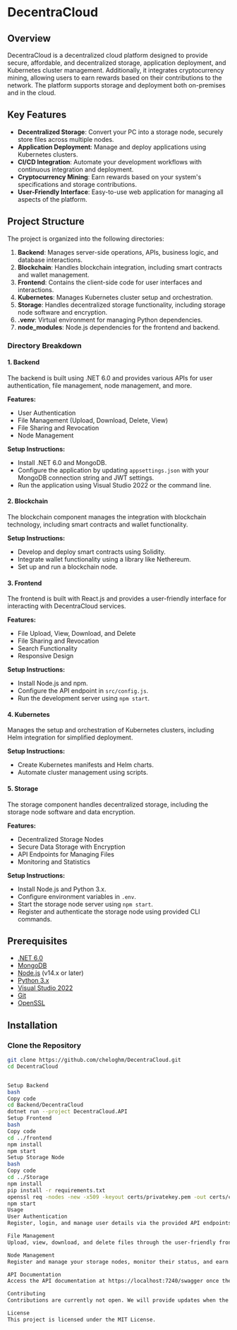 # DecentraCloud

## Overview

DecentraCloud is a decentralized cloud platform designed to provide secure, affordable, and decentralized storage, application deployment, and Kubernetes cluster management. Additionally, it integrates cryptocurrency mining, allowing users to earn rewards based on their contributions to the network. The platform supports storage and deployment both on-premises and in the cloud.

## Key Features

- **Decentralized Storage**: Convert your PC into a storage node, securely store files across multiple nodes.
- **Application Deployment**: Manage and deploy applications using Kubernetes clusters.
- **CI/CD Integration**: Automate your development workflows with continuous integration and deployment.
- **Cryptocurrency Mining**: Earn rewards based on your system's specifications and storage contributions.
- **User-Friendly Interface**: Easy-to-use web application for managing all aspects of the platform.

## Project Structure

The project is organized into the following directories:

1. **Backend**: Manages server-side operations, APIs, business logic, and database interactions.
2. **Blockchain**: Handles blockchain integration, including smart contracts and wallet management.
3. **Frontend**: Contains the client-side code for user interfaces and interactions.
4. **Kubernetes**: Manages Kubernetes cluster setup and orchestration.
5. **Storage**: Handles decentralized storage functionality, including storage node software and encryption.
6. **.venv**: Virtual environment for managing Python dependencies.
7. **node_modules**: Node.js dependencies for the frontend and backend.

### Directory Breakdown

#### 1. Backend

The backend is built using .NET 6.0 and provides various APIs for user authentication, file management, node management, and more.

**Features:**
- User Authentication
- File Management (Upload, Download, Delete, View)
- File Sharing and Revocation
- Node Management

**Setup Instructions:**
- Install .NET 6.0 and MongoDB.
- Configure the application by updating `appsettings.json` with your MongoDB connection string and JWT settings.
- Run the application using Visual Studio 2022 or the command line.

#### 2. Blockchain

The blockchain component manages the integration with blockchain technology, including smart contracts and wallet functionality.

**Setup Instructions:**
- Develop and deploy smart contracts using Solidity.
- Integrate wallet functionality using a library like Nethereum.
- Set up and run a blockchain node.

#### 3. Frontend

The frontend is built with React.js and provides a user-friendly interface for interacting with DecentraCloud services.

**Features:**
- File Upload, View, Download, and Delete
- File Sharing and Revocation
- Search Functionality
- Responsive Design

**Setup Instructions:**
- Install Node.js and npm.
- Configure the API endpoint in `src/config.js`.
- Run the development server using `npm start`.

#### 4. Kubernetes

Manages the setup and orchestration of Kubernetes clusters, including Helm integration for simplified deployment.

**Setup Instructions:**
- Create Kubernetes manifests and Helm charts.
- Automate cluster management using scripts.

#### 5. Storage

The storage component handles decentralized storage, including the storage node software and data encryption.

**Features:**
- Decentralized Storage Nodes
- Secure Data Storage with Encryption
- API Endpoints for Managing Files
- Monitoring and Statistics

**Setup Instructions:**
- Install Node.js and Python 3.x.
- Configure environment variables in `.env`.
- Start the storage node server using `npm start`.
- Register and authenticate the storage node using provided CLI commands.

## Prerequisites

- [.NET 6.0](https://dotnet.microsoft.com/download/dotnet/6.0)
- [MongoDB](https://www.mongodb.com/try/download/community)
- [Node.js](https://nodejs.org/) (v14.x or later)
- [Python 3.x](https://www.python.org/downloads/)
- [Visual Studio 2022](https://visualstudio.microsoft.com/vs/)
- [Git](https://git-scm.com/)
- [OpenSSL](https://www.openssl.org/)

## Installation

### Clone the Repository

```bash
git clone https://github.com/cheloghm/DecentraCloud.git
cd DecentraCloud


Setup Backend
bash
Copy code
cd Backend/DecentraCloud
dotnet run --project DecentraCloud.API
Setup Frontend
bash
Copy code
cd ../frontend
npm install
npm start
Setup Storage Node
bash
Copy code
cd ../Storage
npm install
pip install -r requirements.txt
openssl req -nodes -new -x509 -keyout certs/privatekey.pem -out certs/certificate.pem
npm start
Usage
User Authentication
Register, login, and manage user details via the provided API endpoints.

File Management
Upload, view, download, and delete files through the user-friendly frontend or RESTful API.

Node Management
Register and manage your storage nodes, monitor their status, and earn cryptocurrency rewards.

API Documentation
Access the API documentation at https://localhost:7240/swagger once the backend server is running.

Contributing
Contributions are currently not open. We will provide updates when the project is ready for external contributions.

License
This project is licensed under the MIT License.
